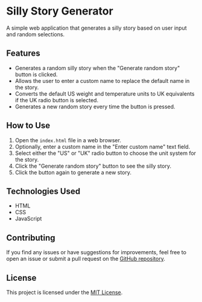 # Silly Story Generator

A simple web application that generates a silly story based on user input and random selections.

## Features

- Generates a random silly story when the "Generate random story" button is clicked.
- Allows the user to enter a custom name to replace the default name in the story.
- Converts the default US weight and temperature units to UK equivalents if the UK radio button is selected.
- Generates a new random story every time the button is pressed.

## How to Use

1. Open the `index.html` file in a web browser.
2. Optionally, enter a custom name in the "Enter custom name" text field.
3. Select either the "US" or "UK" radio button to choose the unit system for the story.
4. Click the "Generate random story" button to see the silly story.
5. Click the button again to generate a new story.

## Technologies Used

- HTML
- CSS
- JavaScript

## Contributing

If you find any issues or have suggestions for improvements, feel free to open an issue or submit a pull request on the [GitHub repository](https://github.com/krishna-pm/Silly-Story-Generator).

## License

This project is licensed under the [MIT License](LICENSE).
